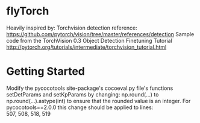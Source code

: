 # flyTorch

Heavily inspired by:
Torchvision detection reference: https://github.com/pytorch/vision/tree/master/references/detection
Sample code from the TorchVision 0.3 Object Detection Finetuning Tutorial http://pytorch.org/tutorials/intermediate/torchvision_tutorial.html

# Getting Started
Modify the pycocotools site-package's cocoeval.py file's functions setDetParams and setKpParams by changing:
np.round(...) to np.round(...).astype(int) to ensure that the rounded value is an integer.
For pycocotools==2.0.0 this change should be applied to lines:  
507, 508, 518, 519
